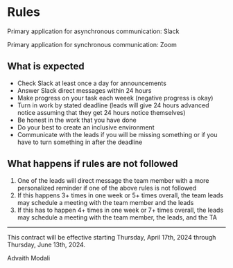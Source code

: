 # Rules

Primary application for asynchronous communication: Slack

Primary application for synchronous communication: Zoom

## What is expected
- Check Slack at least once a day for announcements
- Answer Slack direct messages within 24 hours
- Make progress on your task each weeek (negative progress is okay)
- Turn in work by stated deadline (leads will give 24 hours advanced notice assuming that they get 24 hours notice themselves)
- Be honest in the work that you have done
- Do your best to create an inclusive environment
- Communicate with the leads if you will be missing something or if you have to turn something in after the deadline

## What happens if rules are not followed
1. One of the leads will direct message the team member with a more personalized reminder if one of the above rules is not followed
2. If this happens 3+ times in one week or 5+ times overall, the team leads may schedule a meeting with the team member and the leads
3. If this has to happen 4+ times in one week or 7+ times overall, the leads may schedule a meeting with the team member, the leads, and the TA

<hr>

This contract will be effective starting Thursday, April 17th, 2024 through Thursday, June 13th, 2024.

Advaith Modali
